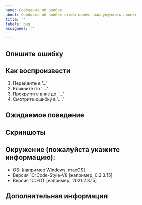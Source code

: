 ```yaml
---
name: Сообщение об ошибке
about: Сообщите об ошибке чтобы помочь нам улучшить проект
title: ''
labels: bug
assignees: ''

---
```


## Опишите ошибку

<!-- Четкое и краткое описание того, в чем заключается ошибка. -->


## Как воспроизвести

<!-- Шаги для воспроизведения ошибки: -->

1. Перейдите в '...'
2. Кликните по '....'
3. Прокрутите вниз до '....'
4. Смотрите ошибку в '....'

## Ожидаемое поведение

<!-- Четкое и краткое описание того, что вы ожидали бы в правильном поведении. -->


## Скриншоты

<!-- 
Если возможно, приложите скриншоты проблемы.
Совет: не старайтесь обрезать все лишнее (по вашему мнению) на скриншоте, лучше более полный скриншот со стрелочками на проблемное место. 
-->


## Окружение (пожалуйста укажите информацию):

 - OS: [например Windows, macOS]
 - Версия 1C:Code-Style-V8 [например, 0.2.3.15]
 - Версия 1C:EDT [например, 2021.2.3.15]


## Дополнительная информация
 
<!-- 
 - Добавьте здесь любую дополнительную информацию о проблеме
 - Пример кода на котором воспроизводится ошибка, 
 - Версию типовой конфигурации 1С + объект в котором воспроизводится проблема
 - Ссылки на публичные проекты 1С в котором воспроизводится проблема
-->
